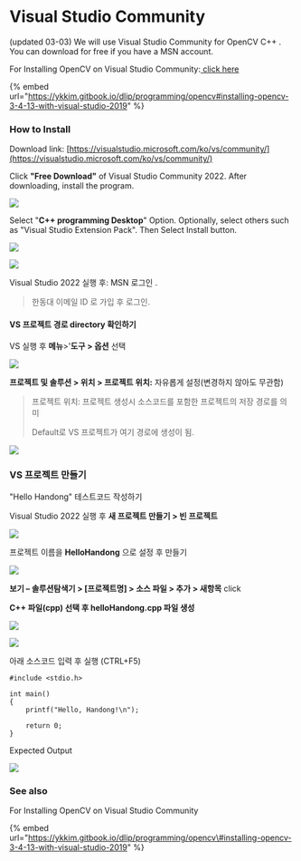 # Visual Studio Community

(updated 03-03) We will use Visual Studio Community for OpenCV C++ . You can download for free if you have a MSN account.

For Installing OpenCV on Visual Studio Community:[ click here](https://ykkim.gitbook.io/dlip/programming/opencv#installing-opencv-3-4-13-with-visual-studio-2019)

{% embed url="https://ykkim.gitbook.io/dlip/programming/opencv#installing-opencv-3-4-13-with-visual-studio-2019" %}

### How to Install

Download link: [https://visualstudio.microsoft.com/ko/vs/community/](https://visualstudio.microsoft.com/ko/vs/community/)

Click **"Free Download"** of Visual Studio Community 2022. After downloading, install the program.

![](https://github.com/ykkimhgu/DLIP\_doc/raw/master/.gitbook/assets/image%20\(31\).png)

Select "**C++ programming Desktop**" Option. Optionally, select others such as "Visual Studio Extension Pack". Then Select Install button.

![](https://github.com/ykkimhgu/DLIP\_doc/raw/master/.gitbook/assets/image%20\(27\).png)

![](https://github.com/ykkimhgu/DLIP\_doc/raw/master/.gitbook/assets/image%20\(40\).png)

Visual Studio 2022 실행 후: MSN 로그인 .

> 한동대 이메일 ID 로 가입 후 로그인.

#### VS 프로젝트 경로 directory 확인하기

VS 실행 후 **메뉴**>'**도구 > 옵션** 선택

![](https://github.com/ykkimhgu/DLIP\_doc/raw/master/.gitbook/assets/image%20\(38\).png)

**프로젝트 및 솔루션 > 위치 > 프로젝트 위치:** 자유롭게 설정(변경하지 않아도 무관함)

> 프로젝트 위치: 프로젝트 생성시 소스코드를 포함한 프로젝트의 저장 경로를 의미
>
> Default로 VS 프로젝트가 여기 경로에 생성이 됨.

![](https://github.com/ykkimhgu/DLIP\_doc/raw/master/.gitbook/assets/image%20\(16\)%20\(1\).png)

### VS 프로젝트 만들기

"Hello Handong" 테스트코드 작성하기

Visual Studio 2022 실행 후 **새 프로젝트 만들기 > 빈 프로젝트**

![](https://github.com/ykkimhgu/DLIP\_doc/raw/master/.gitbook/assets/image%20\(64\).png)

프로젝트 이름을 **HelloHandong** 으로 설정 후 만들기

![](https://github.com/ykkimhgu/DLIP\_doc/raw/master/.gitbook/assets/image%20\(63\).png)

**보기 – 솔루션탐색기 > \[프로젝트명] > 소스 파일 > 추가 > 새항목** click

**C++ 파일(cpp) 선택 후 helloHandong.cpp 파일 생성**

![](https://github.com/ykkimhgu/DLIP\_doc/raw/master/.gitbook/assets/image%20\(73\).png)

![](https://github.com/ykkimhgu/DLIP\_doc/raw/master/.gitbook/assets/image%20\(70\).png)

아래 소스코드 입력 후 실행 (CTRL+F5)

```
#include <stdio.h>

int main()
{
    printf("Hello, Handong!\n");

    return 0;
}
```

Expected Output

![](https://github.com/ykkimhgu/DLIP\_doc/raw/master/.gitbook/assets/image%20\(71\).png)

### See also

For Installing OpenCV on Visual Studio Community

{% embed url="https://ykkim.gitbook.io/dlip/programming/opencv\#installing-opencv-3-4-13-with-visual-studio-2019" %}

